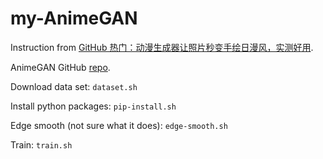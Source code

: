 # my-AnimeGAN

Instruction from [GitHub 热门：动漫生成器让照片秒变手绘日漫风，实测好用](https://mp.weixin.qq.com/s/kWRFelENkindgxVIC9XuFA).

AnimeGAN GitHub [repo](https://github.com/TachibanaYoshino/AnimeGAN).



Download data set: `dataset.sh`

Install python packages: `pip-install.sh`

Edge smooth (not sure what it does): `edge-smooth.sh`

Train: `train.sh`
